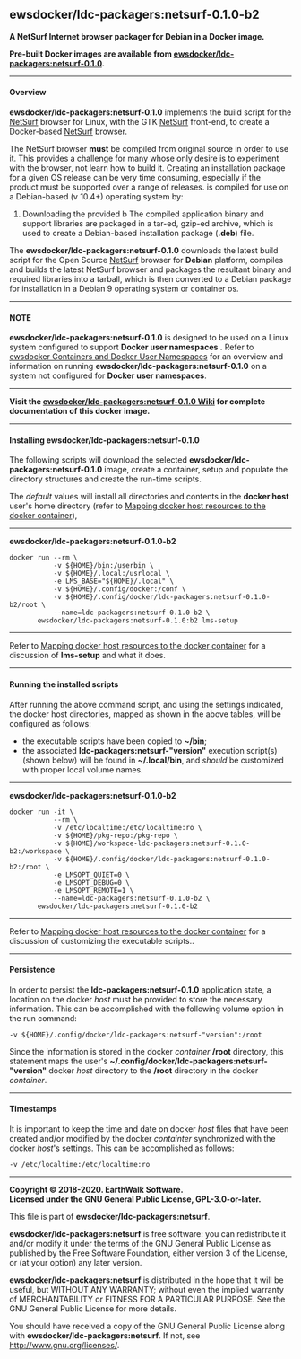 ## ewsdocker/ldc-packagers:netsurf-0.1.0-b2  
**A NetSurf Internet browser packager for Debian in a Docker image.**  

**Pre-built Docker images are available from [ewsdocker/ldc-packagers:netsurf-0.1.0](https://hub.docker.com/r/ewsdocker/ldc-packagers:netsurf-0.1.0).**  

____  
#### Overview  
**ewsdocker/ldc-packagers:netsurf-0.1.0** implements the build script for the 
[NetSurf](http://www.netsurf-browser.org/) browser for Linux, with the GTK 
[NetSurf](http://www.netsurf-browser.org/) front-end, to create a Docker-based [NetSurf](http://www.netsurf-browser.org/) browser.  

The NetSurf browser <b>must</b> be compiled from original source in order to use it.  This provides a challenge for many whose only desire is to experiment with the browser, not learn how to build it. Creating an installation package for a given OS release can be very time consuming, especially if the product must be supported over a range of releases. is compiled for use on a Debian-based (v 10.4+) operating system by:  
1. Downloading the provided b
The compiled application binary and support libraries are packaged in a tar-ed, gzip-ed archive, which is used to create a Debian-based installation package (<b>.deb</b>) file. 

The **ewsdocker/ldc-packagers:netsurf-0.1.0** downloads the latest build script for the Open Source [NetSurf](http://www.netsurf-browser.org/) browser for <b>Debian</b> platform, compiles and builds the latest NetSurf browser and packages the resultant binary and required libraries into a tarball, which is then converted to a Debian package for installation in a Debian 9 operating system or container os.  

____  
#### NOTE  
**ewsdocker/ldc-packagers:netsurf-0.1.0** is designed to be used on a Linux system configured to support **Docker user namespaces** .  Refer to [ewsdocker Containers and Docker User Namespaces](https://github.com/ewsdocker/ewsdocker.github.io/wiki/UserNS-Overview) for an overview and information on running **ewsdocker/ldc-packagers:netsurf-0.1.0** on a system not configured for **Docker user namespaces**.
____  

**Visit the [ewsdocker/ldc-packagers:netsurf-0.1.0 Wiki](https://github.com/ewsdocker/ldc-packagers:netsurf-0.1.0/wiki/QuickStart) for complete documentation of this docker image.**  
____  

#### Installing ewsdocker/ldc-packagers:netsurf-0.1.0  

The following scripts will download the selected **ewsdocker/ldc-packagers:netsurf-0.1.0** image, create a container, setup and populate the directory structures and create the run-time scripts.  

The _default_ values will install all directories and contents in the **docker host** user's home directory (refer to [Mapping docker host resources to the docker container](https://github.com/ewsdocker/ldc-packagers:netsurf-0.1.0/wiki/QuickStart#mapping)),  

____  
**ewsdocker/ldc-packagers:netsurf-0.1.0-b2**  
  
    docker run --rm \
               -v ${HOME}/bin:/userbin \
               -v ${HOME}/.local:/usrlocal \
               -e LMS_BASE="${HOME}/.local" \
               -v ${HOME}/.config/docker:/conf \
               -v ${HOME}/.config/docker/ldc-packagers:netsurf-0.1.0-b2/root \
               --name=ldc-packagers:netsurf-0.1.0-b2 \
           ewsdocker/ldc-packagers:netsurf-0.1.0:b2 lms-setup  

____  
Refer to [Mapping docker host resources to the docker container](https://github.com/ewsdocker/ldc-packagers:netsurf-0.1.0/wiki/QuickStart#mapping) for a discussion of **lms-setup** and what it does.  

____  
#### Running the installed scripts  

After running the above command script, and using the settings indicated, the docker host directories, mapped as shown in the above tables, will be configured as follows:

+ the executable scripts have been copied to **~/bin**;  
+ the associated **ldc-packagers:netsurf-"version"** execution script(s) (shown below) will be found in **~/.local/bin**, and _should_ be customized with proper local volume names.  

____  
**ewsdocker/ldc-packagers:netsurf-0.1.0-b2**
  
    docker run -it \
               --rm \
               -v /etc/localtime:/etc/localtime:ro \
               -v ${HOME}/pkg-repo:/pkg-repo \
               -v ${HOME}/workspace-ldc-packagers:netsurf-0.1.0-b2:/workspace \
               -v ${HOME}/.config/docker/ldc-packagers:netsurf-0.1.0-b2:/root \
               -e LMSOPT_QUIET=0 \
               -e LMSOPT_DEBUG=0 \
               -e LMSOPT_REMOTE=1 \
               --name=ldc-packagers:netsurf-0.1.0-b2 \
           ewsdocker/ldc-packagers:netsurf-0.1.0-b2  

____  
Refer to [Mapping docker host resources to the docker container](https://github.com/ewsdocker/ldc-packagers:netsurf-0.1.0/wiki/QuickStart#mapping) for a discussion of customizing the executable scripts..  

____  
#### Persistence  
In order to persist the **ldc-packagers:netsurf-0.1.0** application state, a location on the docker _host_ must be provided to store the necessary information.  This can be accomplished with the following volume option in the run command:

    -v ${HOME}/.config/docker/ldc-packagers:netsurf-"version":/root  

Since the information is stored in the docker _container_ **/root** directory, this statement maps the user's **~/.config/docker/ldc-packagers:netsurf-"version"** docker _host_ directory to the **/root** directory in the docker _container_.  

____  
#### Timestamps  
It is important to keep the time and date on docker _host_ files that have been created and/or modified by the docker _containter_ synchronized with the docker _host_'s settings. This can be accomplished as follows:

    -v /etc/localtime:/etc/localtime:ro  

____  
**Copyright © 2018-2020. EarthWalk Software.**  
**Licensed under the GNU General Public License, GPL-3.0-or-later.**  

This file is part of **ewsdocker/ldc-packagers:netsurf**.  

**ewsdocker/ldc-packagers:netsurf** is free software: you can redistribute 
it and/or modify it under the terms of the GNU General Public License 
as published by the Free Software Foundation, either version 3 of the 
License, or (at your option) any later version.  

**ewsdocker/ldc-packagers:netsurf** is distributed in the hope that it will 
be useful, but WITHOUT ANY WARRANTY; without even the implied warranty 
of MERCHANTABILITY or FITNESS FOR A PARTICULAR PURPOSE.  See the
GNU General Public License for more details.  

You should have received a copy of the GNU General Public License
along with **ewsdocker/ldc-packagers:netsurf**.  If not, see 
<http://www.gnu.org/licenses/>.  

